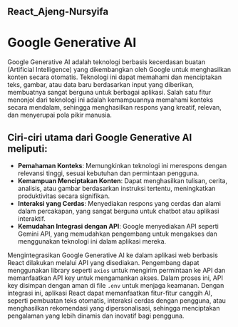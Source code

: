## React_Ajeng-Nursyifa

# Google Generative AI

Google Generative AI adalah teknologi berbasis kecerdasan buatan (Artificial Intelligence) yang dikembangkan oleh Google untuk menghasilkan konten secara otomatis. Teknologi ini dapat memahami dan menciptakan teks, gambar, atau data baru berdasarkan input yang diberikan, membuatnya sangat berguna untuk berbagai aplikasi. Salah satu fitur menonjol dari teknologi ini adalah kemampuannya memahami konteks secara mendalam, sehingga menghasilkan respons yang kreatif, relevan, dan menyerupai pola pikir manusia.

## Ciri-ciri utama dari Google Generative AI meliputi:

- **Pemahaman Konteks**: Memungkinkan teknologi ini merespons dengan relevansi tinggi, sesuai kebutuhan dan permintaan pengguna.
- **Kemampuan Menciptakan Konten**: Dapat menghasilkan tulisan, cerita, analisis, atau gambar berdasarkan instruksi tertentu, meningkatkan produktivitas secara signifikan.
- **Interaksi yang Cerdas**: Menyediakan respons yang cerdas dan alami dalam percakapan, yang sangat berguna untuk chatbot atau aplikasi interaktif.
- **Kemudahan Integrasi dengan API**: Google menyediakan API seperti Gemini API, yang memudahkan pengembang untuk mengakses dan menggunakan teknologi ini dalam aplikasi mereka.

Mengintegrasikan Google Generative AI ke dalam aplikasi web berbasis React dilakukan melalui API yang disediakan. Pengembang dapat menggunakan library seperti `axios` untuk mengirim permintaan ke API dan memanfaatkan API key untuk mengamankan akses. Dalam proses ini, API key disimpan dengan aman di file `.env` untuk menjaga keamanan. Dengan integrasi ini, aplikasi React dapat memanfaatkan fitur-fitur canggih AI, seperti pembuatan teks otomatis, interaksi cerdas dengan pengguna, atau menghasilkan rekomendasi yang dipersonalisasi, sehingga menciptakan pengalaman yang lebih dinamis dan inovatif bagi pengguna.
